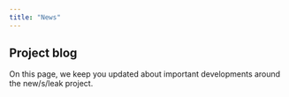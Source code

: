 ```yaml
---
title: "News"
---
```


## Project blog

On this page, we keep you updated about important developments around the new/s/leak project.